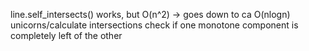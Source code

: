 line.self_intersects()
    works, but O(n^2) -> goes down to ca O(nlogn)
unicorns/calculate intersections 
    check if one monotone component is completely left of the other

